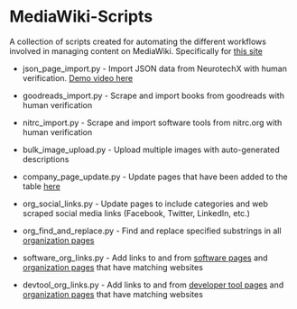 # MediaWiki-Scripts
A collection of scripts created for automating the different workflows involved in managing content on MediaWiki. Specifically for [this site](https://bciwiki.org)


* json_page_import.py - Import JSON data from NeurotechX with human verification. [Demo video here](https://drive.google.com/file/d/1he-GLCO5Wxq96iiPljpCqNO3G75q4YGm/view?usp=sharing)

* goodreads_import.py - Scrape and import books from goodreads with human verification

* nitrc_import.py - Scrape and import software tools from nitrc.org with human verification

* bulk_image_upload.py - Upload multiple images with auto-generated descriptions

* company_page_update.py - Update pages that have been added to the table [here](https://bciwiki.org/index.php/Category:Companies)

* org_social_links.py - Update pages to include categories and web scraped social media links (Facebook, Twitter, LinkedIn, etc.)

* org_find_and_replace.py - Find and replace specified substrings in all [organization pages](https://bciwiki.org/index.php/Category:Organizations)

* software_org_links.py - Add links to and from [software pages](https://bciwiki.org/index.php/Category:Software) and [organization pages](https://bciwiki.org/index.php/Category:Organizations) that have matching websites

* devtool_org_links.py - Add links to and from [developer tool pages](https://bciwiki.org/index.php/Category:Developer_Tools) and [organization pages](https://bciwiki.org/index.php/Category:Organizations) that have matching websites
